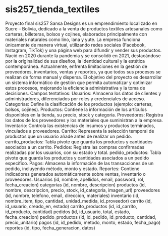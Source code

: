 # sis257_tienda_textiles
Proyecto final sis257
Sansa Designs es un emprendimiento localizado en Sucre – Bolivia, dedicado a la venta de productos textiles artesanales como carteras, billeteras, bolsos y cojines, elaborados principalmente con materiales naturales como lino, lana y yute.
La empresa funciona únicamente de manera virtual, utilizando redes sociales (Facebook, Instagram, TikTok) y una página web para difundir y vender sus productos. Nació en 2020 durante la pandemia y se consolidó en 2021, destacándose por la originalidad de sus diseños, la identidad cultural y la estética contemporánea.
Actualmente, enfrenta limitaciones en la gestión de proveedores, inventarios, ventas y reportes, ya que todos sus procesos se realizan de forma manual y dispersa. El objetivo del proyecto es desarrollar un sistema informático de gestión que permita automatizar y optimizar estos procesos, mejorando la eficiencia administrativa y la toma de decisiones.
Campos tentativos:
Usuarios: Almacena los datos de clientes y administradores, diferenciados por roles y credenciales de acceso.
Categorías: Define la clasificación de los productos (ejemplo: carteras, bolsos, cojines).
Productos: Contiene la información de los artículos disponibles en la tienda, su precio, stock y categoría.
Proveedores: Registra los datos de los proveedores y los materiales que suministran a la empresa.
Inventario: Controla las existencias de insumos y productos terminados, vinculados a proveedores.
Carrito: Representa la selección temporal de productos que un usuario añade antes de realizar un pedido.
carrito_productos: Tabla pivote que guarda los productos y cantidades asociados a un carrito.
Pedidos: Registra las compras confirmadas realizadas por los usuarios, con su estado y total.
pedido_productos: Tabla pivote que guarda los productos y cantidades asociados a un pedido específico.
Pagos: Almacena la información de las transacciones de un pedido, incluyendo método, monto y estado.
Reportes: Contiene indicadores generados automáticamente sobre ventas, inventario o proveedores.
Usuarios (id, nombre, apellidos, email, password, rol, fecha_creacion)
categorías (id, nombre, descripcion)
productos (id, nombre, descripcion, precio, stock, id_categoria, imagen_url)
proveedores (id, nombre, telefono, email, direccion, materiales)
inventario (id, nombre_item, tipo, cantidad, unidad_medida, id_proveedor)
carrito (id, id_usuario, creado_en, estado)
carrito_productos (id, id_carrito, id_producto, cantidad)
pedidos (id, id_usuario, total, estado, fecha_creacion)
pedido_productos (id, id_pedido, id_producto, cantidad, precio_unitario)
pagos (id, id_pedido, metodo, monto, estado, fecha_pago)
reportes (id, tipo, fecha_generacion, datos)
